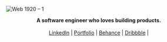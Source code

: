 ![Web 1920 – 1](https://user-images.githubusercontent.com/16558205/134394698-7b986c22-5829-4f73-ab1f-d3107105f499.png)
<p align="center">
  <b>A software engineer who loves building products.</b><br> <br>
  <a href="https://www.linkedin.com/in/chetanverma7/" target="_blank">LinkedIn</a> |
  <a href="https://chetanverma.com/" target="_blank">Portfolio</a> |
  <a href="https://www.behance.net/chetanverma" target="_blank">Behance</a> |
  <a href="https://dribbble.com/chetanverma" target="_blank">Dribbble</a> |
  <br><br>
</p>





<!--
**chetanverma16/chetanverma16** is a ✨ _special_ ✨ repository because its `README.md` (this file) appears on your GitHub profile.

Here are some ideas to get you started:

- 🔭 I’m currently working on ...
- 🌱 I’m currently learning ...
- 👯 I’m looking to collaborate on ...
- 🤔 I’m looking for help with ...
- 💬 Ask me about ...
- 📫 How to reach me: ...
- 😄 Pronouns: ...
- ⚡ Fun fact: ...
-->
